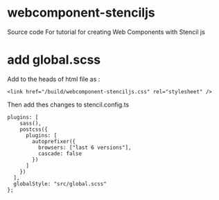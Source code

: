 # webcomponent-stenciljs

Source code For tutorial for creating Web Components with Stencil js

# add global.scss

Add to the heads of html file as :

```
<link href="/build/webcomponent-stenciljs.css" rel="stylesheet" />

```

Then add thes changes to stencil.config.ts

```
plugins: [
    sass(),
    postcss({
      plugins: [
        autoprefixer({
          browsers: ["last 6 versions"],
          cascade: false
        })
      ]
    })
  ],
  globalStyle: "src/global.scss"
};

```
